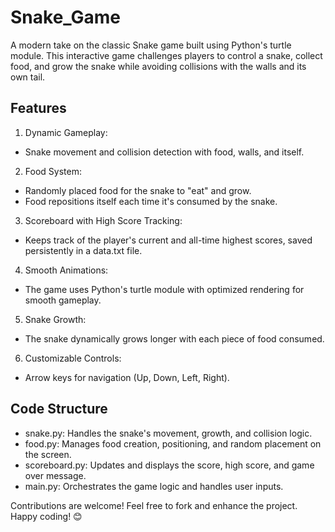 # Snake_Game
A modern take on the classic Snake game built using Python's turtle module. This interactive game challenges players to control a snake, collect food, and grow the snake while avoiding collisions with the walls and its own tail.

## Features
1. Dynamic Gameplay:
- Snake movement and collision detection with food, walls, and itself.
2. Food System:
- Randomly placed food for the snake to "eat" and grow.
-  Food repositions itself each time it's consumed by the snake.
3. Scoreboard with High Score Tracking:
- Keeps track of the player's current and all-time highest scores, saved persistently in a data.txt file.
4. Smooth Animations:
- The game uses Python's turtle module with optimized rendering for smooth gameplay.
5. Snake Growth:
- The snake dynamically grows longer with each piece of food consumed.
6. Customizable Controls:
- Arrow keys for navigation (Up, Down, Left, Right).

## Code Structure
- snake.py: Handles the snake's movement, growth, and collision logic.
- food.py: Manages food creation, positioning, and random placement on the screen.
- scoreboard.py: Updates and displays the score, high score, and game over message.
- main.py: Orchestrates the game logic and handles user inputs.

Contributions are welcome! Feel free to fork and enhance the project. Happy coding! 😊
